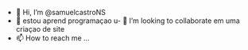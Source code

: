 - 👋 Hi, I’m @samuelcastroNS
- 👀 estou aprend  programaçao
u- 💞️ I’m looking to collaborate em  uma  criaçao de site
- 📫 How to reach me ...

<!---
samuelcastroNS/samuelcastroNS is a ✨ special ✨ repository because its `README.md` (this file) appears on your GitHub profile.
You can click the Preview link to take a look at your changes.
--->

